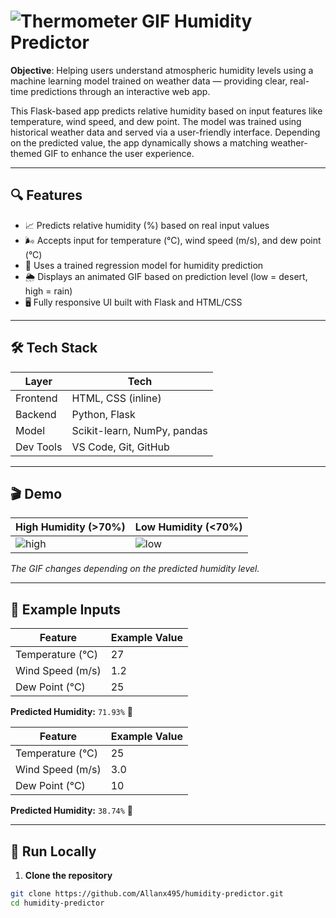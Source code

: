 # ![Thermometer GIF](https://media1.giphy.com/media/v1.Y2lkPTc5MGI3NjExdGszMWNsMGk0bThibHRkM25wYzNxd2pjb3d6cTgyM2FxbTRxbzI5diZlcD12MV9naWZzX3NlYXJjaCZjdD1n/26FL3uMhARSAvIZZS/200.webp) Humidity Predictor

**Objective**: Helping users understand atmospheric humidity levels using a machine learning model trained on weather data — providing clear, real-time predictions through an interactive web app.

This Flask-based app predicts relative humidity based on input features like temperature, wind speed, and dew point. The model was trained using historical weather data and served via a user-friendly interface. Depending on the predicted value, the app dynamically shows a matching weather-themed GIF to enhance the user experience.

---

## 🔍 Features

- 📈 Predicts relative humidity (%) based on real input values  
- 🌬️ Accepts input for temperature (°C), wind speed (m/s), and dew point (°C)  
- 🧠 Uses a trained regression model for humidity prediction  
- 🌦️ Displays an animated GIF based on prediction level (low = desert, high = rain)  
- 🖥️ Fully responsive UI built with Flask and HTML/CSS  

---

## 🛠️ Tech Stack

| Layer      | Tech                          |
|------------|-------------------------------|
| Frontend   | HTML, CSS (inline)            |
| Backend    | Python, Flask                 |
| Model      | Scikit-learn, NumPy, pandas   |
| Dev Tools  | VS Code, Git, GitHub          |

---

## 🎬 Demo

| High Humidity (>70%) | Low Humidity (<70%) |
|----------------------|---------------------|
| ![high](./images/high_humidity.gif) | ![low](./images/low_humidity.gif) |

_The GIF changes depending on the predicted humidity level._

---

## 🧪 Example Inputs

| Feature           | Example Value |
|-------------------|---------------|
| Temperature (°C)  | 27            |
| Wind Speed (m/s)  | 1.2           |
| Dew Point (°C)    | 25            |

**Predicted Humidity:** `71.93%` 🐻

| Feature           | Example Value |
|-------------------|---------------|
| Temperature (°C)  | 25            |
| Wind Speed (m/s)  | 3.0           |
| Dew Point (°C)    | 10            |

**Predicted Humidity:** `38.74%` 🌵

---

## 🚀 Run Locally

1. **Clone the repository**
```bash
git clone https://github.com/Allanx495/humidity-predictor.git
cd humidity-predictor
